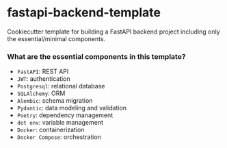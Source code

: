 # fastapi-backend-template
Cookiecutter template for building a FastAPI backend project including only the essential/minimal components.


### What are the essential components in this template?

- `FastAPI`: REST API
- `JWT`: authentication
- `Postgresql`: relational database
- `SQLAlchemy`: ORM
- `Alembic`: schema migration
- `Pydantic`: data modeling and validation
- `Poetry`: dependency management
- `dot env`: variable management
- `Docker`: containerization
- `Docker Compose`: orchestration
